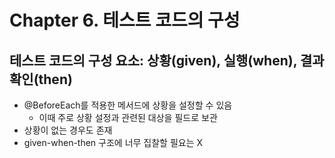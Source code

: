 # Chapter 6. 테스트 코드의 구성

## 테스트 코드의 구성 요소: 상황(given), 실행(when), 결과 확인(then)

- @BeforeEach를 적용한 메서드에 상황을 설정할 수 있음
  - 이때 주로 상황 설정과 관련된 대상을 필드로 보관
- 상황이 없는 경우도 존재
- given-when-then 구조에 너무 집찰할 필요는 X